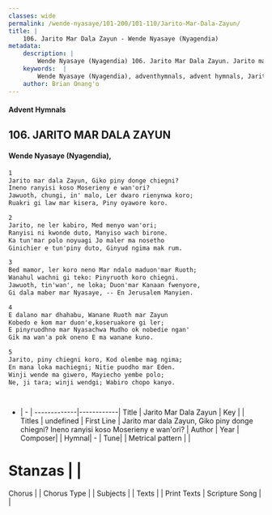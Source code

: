 ```yaml
---
classes: wide
permalink: /wende-nyasaye/101-200/101-110/Jarito-Mar-Dala-Zayun/
title: |
    106. Jarito Mar Dala Zayun - Wende Nyasaye (Nyagendia)
metadata:
    description: |
        Wende Nyasaye (Nyagendia) 106. Jarito Mar Dala Zayun. Jarito mar dala Zayun, Giko piny donge chiegni? Ineno ranyisi koso Moserieny e wan'ori? Jawuoth, chungi, in' malo, Ler dwaro rienynwa koro; Ruakri gi law mar kisera, Piny oyawore koro.  
    keywords:  |
        Wende Nyasaye (Nyagendia), adventhymnals, advent hymnals, Jarito Mar Dala Zayun, Jarito mar dala Zayun, Giko piny donge chiegni? Ineno ranyisi koso Moserieny e wan'ori?. 
    author: Brian Onang'o
---
```


#### Advent Hymnals
## 106. JARITO MAR DALA ZAYUN
####  Wende Nyasaye (Nyagendia),

```txt
1
Jarito mar dala Zayun, Giko piny donge chiegni?
Ineno ranyisi koso Moserieny e wan'ori?
Jawuoth, chungi, in' malo, Ler dwaro rienynwa koro;
Ruakri gi law mar kisera, Piny oyawore koro.

2
Jarito, ne ler kabiro, Med menyo wan'ori;
Ranyisi ni kwonde duto, Manyiso wach birone.
Ka tun'mar polo noyuagi Jo maler ma nosetho
Ginichier e tun'piny duto, Ginyud ngima mak rum.

3
Bed mamor, ler koro neno Mar ndalo maduon'mar Ruoth;
Wanahul wachni gi teko: Pinyruoth koro chiegni.
Jawuoth, tin'wan', ne loka; Duon'mar Kanaan fwenyore,
Gi dala maber mar Nyasaye, -- En Jerusalem Manyien.

4
E dalano mar dhahabu, Wanane Ruoth mar Zayun
Kobedo e kom mar duon'e,koseruakore gi ler;
E pinyruodhno mar Nyasachwa Mudho ok nobedie ngan'
Gik ma wan'a pok oneno E ma wanane kuno.

5
Jarito, piny chiegni koro, Kod olembe mag ngima;
En mana loka machiegni; Nitie puodho mar Eden.
Winji wende ma giwero, Mayiecho yembe polo;
Ne, ji tara; winji wendgi; Wabiro chopo kanyo.




```

- |   -  |
-------------|------------|
Title | Jarito Mar Dala Zayun |
Key |  |
Titles | undefined |
First Line | Jarito mar dala Zayun, Giko piny donge chiegni? Ineno ranyisi koso Moserieny e wan'ori? |
Author | 
Year | 
Composer| |
Hymnal|  - |
Tune|  |
Metrical pattern | |
# Stanzas |  |
Chorus |  |
Chorus Type |  |
Subjects | |
Texts |  |
Print Texts | 
Scripture Song |  |
    
